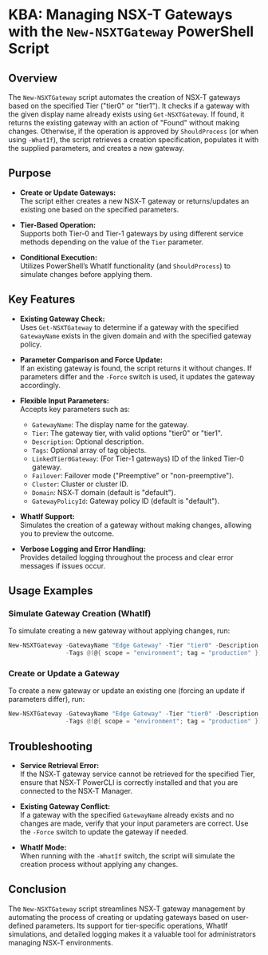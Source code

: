 # KBA: Managing NSX-T Gateways with the `New-NSXTGateway` PowerShell Script

## Overview

The `New-NSXTGateway` script automates the creation of NSX‑T gateways based on the specified Tier ("tier0" or "tier1"). It checks if a gateway with the given display name already exists using `Get-NSXTGateway`. If found, it returns the existing gateway with an action of "Found" without making changes. Otherwise, if the operation is approved by `ShouldProcess` (or when using `-WhatIf`), the script retrieves a creation specification, populates it with the supplied parameters, and creates a new gateway.

## Purpose

- **Create or Update Gateways:**  
  The script either creates a new NSX‑T gateway or returns/updates an existing one based on the specified parameters.

- **Tier-Based Operation:**  
  Supports both Tier-0 and Tier-1 gateways by using different service methods depending on the value of the `Tier` parameter.

- **Conditional Execution:**  
  Utilizes PowerShell’s WhatIf functionality (and `ShouldProcess`) to simulate changes before applying them.

## Key Features

- **Existing Gateway Check:**  
  Uses `Get-NSXTGateway` to determine if a gateway with the specified `GatewayName` exists in the given domain and with the specified gateway policy.

- **Parameter Comparison and Force Update:**  
  If an existing gateway is found, the script returns it without changes. If parameters differ and the `-Force` switch is used, it updates the gateway accordingly.

- **Flexible Input Parameters:**  
  Accepts key parameters such as:
  - `GatewayName`: The display name for the gateway.
  - `Tier`: The gateway tier, with valid options "tier0" or "tier1".
  - `Description`: Optional description.
  - `Tags`: Optional array of tag objects.
  - `LinkedTier0Gateway`: (For Tier-1 gateways) ID of the linked Tier-0 gateway.
  - `Failover`: Failover mode ("Preemptive" or "non-preemptive").
  - `Cluster`: Cluster or cluster ID.
  - `Domain`: NSX‑T domain (default is "default").
  - `GatewayPolicyId`: Gateway policy ID (default is "default").

- **WhatIf Support:**  
  Simulates the creation of a gateway without making changes, allowing you to preview the outcome.

- **Verbose Logging and Error Handling:**  
  Provides detailed logging throughout the process and clear error messages if issues occur.

## Usage Examples

### Simulate Gateway Creation (WhatIf)

To simulate creating a new gateway without applying changes, run:

```powershell
New-NSXTGateway -GatewayName "Edge Gateway" -Tier "tier0" -Description "Primary Tier-0 gateway" `
                -Tags @(@{ scope = "environment"; tag = "production" }) -Failover "non-preemptive" -WhatIf -Verbose
```

### Create or Update a Gateway

To create a new gateway or update an existing one (forcing an update if parameters differ), run:

```powershell
New-NSXTGateway -GatewayName "Edge Gateway" -Tier "tier0" -Description "Primary Tier-0 gateway" `
                -Tags @(@{ scope = "environment"; tag = "production" }) -Failover "non-preemptive" -Verbose
```

## Troubleshooting

- **Service Retrieval Error:**  
  If the NSX‑T gateway service cannot be retrieved for the specified Tier, ensure that NSX‑T PowerCLI is correctly installed and that you are connected to the NSX‑T Manager.

- **Existing Gateway Conflict:**  
  If a gateway with the specified `GatewayName` already exists and no changes are made, verify that your input parameters are correct. Use the `-Force` switch to update the gateway if needed.

- **WhatIf Mode:**  
  When running with the `-WhatIf` switch, the script will simulate the creation process without applying any changes.

## Conclusion

The `New-NSXTGateway` script streamlines NSX‑T gateway management by automating the process of creating or updating gateways based on user-defined parameters. Its support for tier-specific operations, WhatIf simulations, and detailed logging makes it a valuable tool for administrators managing NSX‑T environments.
